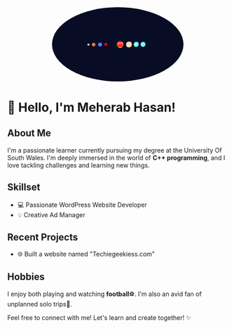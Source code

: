 <div align="center">
  <img src="desktop-wallpaper-minimalist-minimalist-code.jpg" alt="Profile Image" width="300" style="border-radius: 50%;"/>
</div>

# 👋 Hello, I'm Meherab Hasan!

## About Me
I'm a passionate learner currently pursuing my degree at the University Of South Wales. I'm deeply immersed in the world of **C++ programming**, and I love tackling challenges and learning new things.

## Skillset
- 💻 Passionate WordPress Website Developer
- 💡 Creative Ad Manager

## Recent Projects
- 🌐 Built a website named "Techiegeekiess.com"

## Hobbies
I enjoy both playing and watching **football**⚽. I'm also an avid fan of unplanned solo trips🌄.

Feel free to connect with me! Let's learn and create together! ✨
